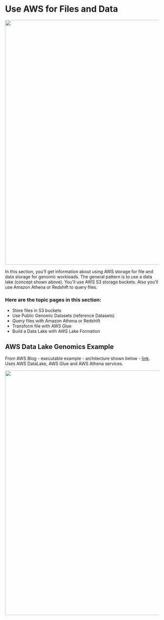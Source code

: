 # Use AWS for Files and Data

<img src="https://github.com/lynnlangit/aws-for-bioinformatics/blob/main/2_Files_%26_Data-LYNN/images/data-lake-arch.png" width=800>

In this section, you'll get information about using AWS storage for file and data storage for genomic workloads.  The general pattern is to use a data lake (concept shown above).  You'll use AWS S3 storage buckets.  Also you'll use Amazon Athena or Redshift to query files.  

### Here are the topic pages in this section:

- Store files in S3 buckets 
- Use Public Genomic Datasets (reference Datasets)
- Query files with Amazon Athena or Redshift 
- Transform file with AWS Glue 
- Build a Data Lake with AWS Lake Formation

## AWS Data Lake Genomics Example
From AWS Blog - executable example - architecture shown below - [link](https://aws.amazon.com/blogs/industries/perform-interactive-queries-on-your-genomics-data-using-amazon-athena-or-amazon-redshift/). Uses AWS DataLake, AWS Glue and AWS Athena services.

<img src="https://github.com/lynnlangit/aws-for-bioinformatics/blob/main/2_Files_%26_Data-LYNN/images/athena-lake.png" width=800>


